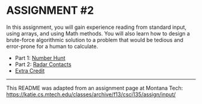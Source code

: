 # ASSIGNMENT #2

In this assignment, you will gain experience reading from standard input, using arrays, and using Math methods. You will also learn how to design a brute-force algorithmic solution to a problem that would be tedious and error-prone for a human to calculate.

* Part 1: [Number Hunt](Part%201)  
* Part 2: [Radar Contacts](Part%202)  
* [Extra Credit](Extra%20Credit)

---

This README was adapted from an assignment page at Montana Tech: https://katie.cs.mtech.edu/classes/archive/f13/csci135/assign/input/
